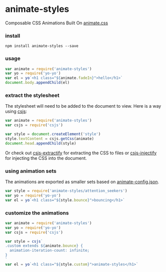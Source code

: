 # animate-styles

Composable CSS Animations Built On [animate.css](http://daneden.github.io/animate.css/)

### install

```
npm install animate-styles --save
```

### usage

```js
var animate = require('animate-styles')
var yo = require('yo-yo')
var el = yo`<h1 class="${animate.fadeIn}">hello</h1>`
document.body.appendChild(el)
```

### extract the stylesheet

The stylesheet will need to be added to the document to view. Here is a way using
[csjs](https://github.com/rtsao/csjs):

```js
var animate = require('animate-styles')
var csjs = require('csjs')

var style = document.createElement('style')
style.textContent = csjs.getCss(animate)
document.head.appendChild(style)
```

Or check out [csjs-extractify](https://github.com/rtsao/csjs-extractify) for
extracting the CSS to files or [csjs-injectify](https://github.com/rtsao/csjs-injectify)
for injecting the CSS into the document.

### using animation sets

The animations are exported as smaller sets based on
[animate-config.json](https://github.com/daneden/animate.css/blob/master/animate-config.json).

```js
var style = require('animate-styles/attention_seekers')
var yo = require('yo-yo')
var el = yo`<h1 class="${style.bounce}">bouncing</h1>`
```

### customize the animations

```js
var animate = require('animate-styles')
var yo = require('yo-yo')
var csjs = require('csjs')

var style = csjs`
.custom extends ${animate.bounce} {
  animation-iteration-count: infinite;
}
`
var el = yo`<h1 class="${style.custom}">animate-styles</h1>`
```
